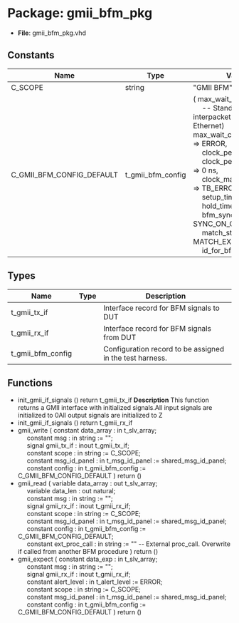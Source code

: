 # Package: gmii_bfm_pkg

- **File**: gmii_bfm_pkg.vhd
## Constants

| Name                      | Type              | Value                                                                                                                                                                                                                                                                                                                                                                                                                                                                                                                                                                                                                                                                                                                                                                                                                      | Description                                 |
| ------------------------- | ----------------- | -------------------------------------------------------------------------------------------------------------------------------------------------------------------------------------------------------------------------------------------------------------------------------------------------------------------------------------------------------------------------------------------------------------------------------------------------------------------------------------------------------------------------------------------------------------------------------------------------------------------------------------------------------------------------------------------------------------------------------------------------------------------------------------------------------------------------- | ------------------------------------------- |
| C_SCOPE                   | string            |  "GMII BFM"                                                                                                                                                                                                                                                                                                                                                                                                                                                                                                                                                                                                                                                                                                                                                                                                                |                                             |
| C_GMII_BFM_CONFIG_DEFAULT | t_gmii_bfm_config |  (     max_wait_cycles          => 12,<br><span style="padding-left:20px"> -- Standard minimum interpacket gap (Gigabith Ethernet)     max_wait_cycles_severity => ERROR,<br><span style="padding-left:20px">     clock_period             => -1 ns,<br><span style="padding-left:20px">     clock_period_margin      => 0 ns,<br><span style="padding-left:20px">     clock_margin_severity    => TB_ERROR,<br><span style="padding-left:20px">     setup_time               => -1 ns,<br><span style="padding-left:20px">     hold_time                => -1 ns,<br><span style="padding-left:20px">     bfm_sync                 => SYNC_ON_CLOCK_ONLY,<br><span style="padding-left:20px">     match_strictness         => MATCH_EXACT,<br><span style="padding-left:20px">     id_for_bfm               => ID_BFM   ) | Define the default value for the BFM config |
## Types

| Name              | Type | Description                                              |
| ----------------- | ---- | -------------------------------------------------------- |
| t_gmii_tx_if      |      | Interface record for BFM signals to DUT                  |
| t_gmii_rx_if      |      | Interface record for BFM signals from DUT                |
| t_gmii_bfm_config |      | Configuration record to be assigned in the test harness. |
## Functions
- init_gmii_if_signals <font id="function_arguments">()</font> <font id="function_return">return t_gmii_tx_if </font>
**Description**
This function returns a GMII interface with initialized signals.All input signals are initialized to 0All output signals are initialized to Z
- init_gmii_if_signals <font id="function_arguments">()</font> <font id="function_return">return t_gmii_rx_if </font>
- gmii_write <font id="function_arguments">( constant data_array   : in    t_slv_array;<br><span style="padding-left:20px"> constant msg          : in    string            := "";<br><span style="padding-left:20px"> signal   gmii_tx_if   : inout t_gmii_tx_if;<br><span style="padding-left:20px"> constant scope        : in    string            := C_SCOPE;<br><span style="padding-left:20px"> constant msg_id_panel : in    t_msg_id_panel    := shared_msg_id_panel;<br><span style="padding-left:20px"> constant config       : in    t_gmii_bfm_config := C_GMII_BFM_CONFIG_DEFAULT ) </font> <font id="function_return">return ()</font>
- gmii_read <font id="function_arguments">( variable data_array    : out   t_slv_array;<br><span style="padding-left:20px"> variable data_len      : out   natural;<br><span style="padding-left:20px"> constant msg           : in    string            := "";<br><span style="padding-left:20px"> signal   gmii_rx_if    : inout t_gmii_rx_if;<br><span style="padding-left:20px"> constant scope         : in    string            := C_SCOPE;<br><span style="padding-left:20px"> constant msg_id_panel  : in    t_msg_id_panel    := shared_msg_id_panel;<br><span style="padding-left:20px"> constant config        : in    t_gmii_bfm_config := C_GMII_BFM_CONFIG_DEFAULT;<br><span style="padding-left:20px"> constant ext_proc_call : in    string := ""  -- External proc_call. Overwrite if called from another BFM procedure ) </font> <font id="function_return">return ()</font>
- gmii_expect <font id="function_arguments">( constant data_exp     : in    t_slv_array;<br><span style="padding-left:20px"> constant msg          : in    string            := "";<br><span style="padding-left:20px"> signal   gmii_rx_if   : inout t_gmii_rx_if;<br><span style="padding-left:20px"> constant alert_level  : in    t_alert_level     := ERROR;<br><span style="padding-left:20px"> constant scope        : in    string            := C_SCOPE;<br><span style="padding-left:20px"> constant msg_id_panel : in    t_msg_id_panel    := shared_msg_id_panel;<br><span style="padding-left:20px"> constant config       : in    t_gmii_bfm_config := C_GMII_BFM_CONFIG_DEFAULT ) </font> <font id="function_return">return ()</font>
